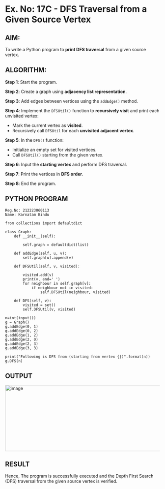 # Ex. No: 17C - DFS Traversal from a Given Source Vertex

## AIM:
To write a Python program to **print DFS traversal** from a given source vertex.

## ALGORITHM:

**Step 1**: Start the program.

**Step 2**: Create a graph using **adjacency list representation**.

**Step 3**: Add edges between vertices using the `addEdge()` method.

**Step 4**: Implement the `DFSUtil()` function to **recursively visit** and print each unvisited vertex:
- Mark the current vertex as **visited**.
- Recursively call `DFSUtil` for each **unvisited adjacent vertex**.

**Step 5**: In the `DFS()` function:
- Initialize an empty set for visited vertices.
- Call `DFSUtil()` starting from the given vertex.

**Step 6**: Input the **starting vertex** and perform DFS traversal.

**Step 7**: Print the vertices in **DFS order**.

**Step 8**: End the program.

## PYTHON PROGRAM

```
Reg.No: 212223060113
Name: Karnatam Bindu

from collections import defaultdict

class Graph:
	def __init__(self):

		self.graph = defaultdict(list)

	def addEdge(self, u, v):
		self.graph[u].append(v)

	def DFSUtil(self, v, visited):

		visited.add(v)
		print(v, end=' ')
		for neighbour in self.graph[v]:
		    if neighbour not in visited:
		        self.DFSUtil(neighbour, visited)

	def DFS(self, v):
		visited = set()
		self.DFSUtil(v, visited)

n=int(input())
g = Graph()
g.addEdge(0, 1)
g.addEdge(0, 2)
g.addEdge(1, 2)
g.addEdge(2, 0)
g.addEdge(2, 3)
g.addEdge(3, 3)

print("Following is DFS from (starting from vertex {})".format(n))
g.DFS(n)

```

## OUTPUT
<img width="1003" height="215" alt="image" src="https://github.com/user-attachments/assets/9304d229-2ab4-452c-b1a7-329488f09c24" />


## RESULT
Hence, The program is successfully executed and the Depth First Search (DFS) traversal from the given source vertex is verified.
